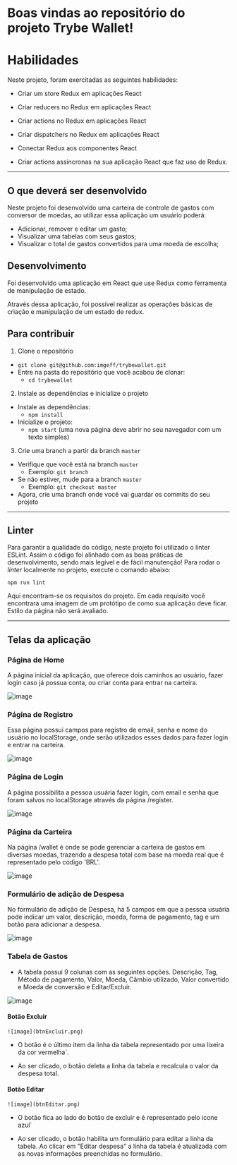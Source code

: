
# Boas vindas ao repositório do projeto Trybe Wallet!
# Habilidades
Neste projeto, foram exercitadas as seguintes habilidades:

  * Criar um store Redux em aplicações React

  * Criar reducers no Redux em aplicações React

  * Criar actions no Redux em aplicações React

  * Criar dispatchers no Redux em aplicações React

  * Conectar Redux aos componentes React

  * Criar actions assíncronas na sua aplicação React que faz uso de Redux.

---
## O que deverá ser desenvolvido

Neste projeto foi desenvolvido uma carteira de controle de gastos com conversor de moedas, ao utilizar essa aplicação um usuário poderá:
  - Adicionar, remover e editar um gasto;
  - Visualizar uma tabelas com seus gastos;
  - Visualizar o total de gastos convertidos para uma moeda de escolha;

## Desenvolvimento

Foi desenvolvido uma aplicação em React que use Redux como ferramenta de manipulação de estado.

Através dessa aplicação, foi possível realizar as operações básicas de criação e manipulação de um estado de redux.
## Para contribuir

1. Clone o repositório
  * `git clone git@github.com:imgeff/trybewallet.git`
  * Entre na pasta do repositório que você acabou de clonar:
    * `cd trybewallet`

2. Instale as dependências e inicialize o projeto
  * Instale as dependências:
    * `npm install`
  * Inicialize o projeto:
    * `npm start` (uma nova página deve abrir no seu navegador com um texto simples)

3. Crie uma branch a partir da branch `master`

  * Verifique que você está na branch `master`
    * Exemplo: `git branch`
  * Se não estiver, mude para a branch `master`
    * Exemplo: `git checkout master`
  * Agora, crie uma branch onde você vai guardar os commits do seu projeto
---

## Linter

Para garantir a qualidade do código, neste projeto foi utilizado o linter ESLint. Assim o código foi alinhado com as boas práticas de desenvolvimento, sendo mais legível e de fácil manutenção! Para rodar o *linter* localmente no projeto, execute o comando abaixo: 

`npm run lint`

Aqui encontram-se os requisitos do projeto. Em cada requisito você encontrara uma imagem de um protótipo de como sua aplicação deve ficar. Estilo da página não será avaliado.

---
## Telas da aplicação

### Página de Home

A página inicial da aplicação, que oferece dois caminhos ao usuário, fazer login caso já possua conta, ou criar conta para entrar na carteira.

  ![image](home.png)

### Página de Registro

Essa página possui campos para registro de email, senha e nome do usuário no localStorage, onde serão utilizados esses dados para fazer login e entrar na carteira.

  ![image](register.png)
### Página de Login

A página possibilita a pessoa usuária fazer login, com email e senha que foram salvos no localStorage através da página /register.

  ![image](login.gif)

### Página da Carteira

Na página /wallet é onde se pode gerenciar a carteira de gastos em diversas moedas, trazendo a despesa total com base na moeda real que é representado pelo código 'BRL'.

  ![image](carteira.png)
### Formulário de adição de Despesa

No formulário de adição de Despesa, há 5 campos em que a pessoa usuária pode indicar um valor, descrição, moeda, forma de pagamento, tag e um botão para adicionar a despesa.

  ![image](formulario.png)
### Tabela de Gastos

  * A tabela possui 9 colunas com as seguintes opções. Descrição, Tag, Método de pagamento, Valor, Moeda, Câmbio utilizado, Valor convertido e Moeda de conversão e Editar/Excluir.

  ![image](tabela.png)
#### Botão Excluir

    ![image](btnExcluir.png)

  * O botão é o último item da linha da tabela representado por uma lixeira da cor vermelha`.

  * Ao ser clicado, o botão deleta a linha da tabela e recalcula o valor da despesa total.

#### Botão Editar

    ![image](btnEditar.png)

  * O botão fica ao lado do botão de excluir e é representado pelo ícone azul`

  * Ao ser clicado, o botão habilita um formulário para editar a linha da tabela. Ao clicar em "Editar despesa" a linha da tabela é atualizada com as novas informações preenchidas no formulário.
